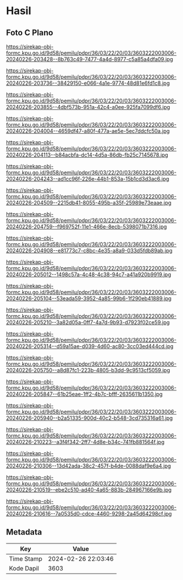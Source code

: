 # Hasil

## Foto C Plano

https://sirekap-obj-formc.kpu.go.id/9d58/pemilu/pdpr/36/03/22/20/03/3603222003006-20240226-203428--8b763c49-7477-4a4d-8977-c5a85a4dfa09.jpg

https://sirekap-obj-formc.kpu.go.id/9d58/pemilu/pdpr/36/03/22/20/03/3603222003006-20240226-203736--38429150-e066-4a1e-9774-48d81e6fd1c8.jpg

https://sirekap-obj-formc.kpu.go.id/9d58/pemilu/pdpr/36/03/22/20/03/3603222003006-20240226-203855--4dbf573b-951a-42c4-a0ee-925fa7099df6.jpg

https://sirekap-obj-formc.kpu.go.id/9d58/pemilu/pdpr/36/03/22/20/03/3603222003006-20240226-204004--4659df47-a80f-477a-ae5e-5ec7ddcfc50a.jpg

https://sirekap-obj-formc.kpu.go.id/9d58/pemilu/pdpr/36/03/22/20/03/3603222003006-20240226-204113--b84acbfa-dc14-4d5a-86db-fb25c7145678.jpg

https://sirekap-obj-formc.kpu.go.id/9d58/pemilu/pdpr/36/03/22/20/03/3603222003006-20240226-204243--ad1cc96f-226e-44b1-853a-15b1cd3d3ac6.jpg

https://sirekap-obj-formc.kpu.go.id/9d58/pemilu/pdpr/36/03/22/20/03/3603222003006-20240226-204509--2215db41-8055-495b-a35f-25989e73eaae.jpg

https://sirekap-obj-formc.kpu.go.id/9d58/pemilu/pdpr/36/03/22/20/03/3603222003006-20240226-204759--f969752f-11e1-466e-8ecb-5398071b7316.jpg

https://sirekap-obj-formc.kpu.go.id/9d58/pemilu/pdpr/36/03/22/20/03/3603222003006-20240226-204908--e81773c7-c8bc-4e35-a8a9-033d5fdb89ab.jpg

https://sirekap-obj-formc.kpu.go.id/9d58/pemilu/pdpr/36/03/22/20/03/3603222003006-20240226-205012--1498c57a-4c48-4c38-94c7-a41a920b9919.jpg

https://sirekap-obj-formc.kpu.go.id/9d58/pemilu/pdpr/36/03/22/20/03/3603222003006-20240226-205104--53eada59-3952-4a85-99b6-1f290eb41889.jpg

https://sirekap-obj-formc.kpu.go.id/9d58/pemilu/pdpr/36/03/22/20/03/3603222003006-20240226-205210--3a82d05a-0ff7-4a7d-9b93-d7923f02ce59.jpg

https://sirekap-obj-formc.kpu.go.id/9d58/pemilu/pdpr/36/03/22/20/03/3603222003006-20240226-205314--d59a15ae-d039-4d60-ac80-3cc03ed444cd.jpg

https://sirekap-obj-formc.kpu.go.id/9d58/pemilu/pdpr/36/03/22/20/03/3603222003006-20240226-205750--a8d87fc1-223b-4805-b3dd-9c9513cf5059.jpg

https://sirekap-obj-formc.kpu.go.id/9d58/pemilu/pdpr/36/03/22/20/03/3603222003006-20240226-205847--61b25eae-1ff2-4b7c-bfff-2635611b1350.jpg

https://sirekap-obj-formc.kpu.go.id/9d58/pemilu/pdpr/36/03/22/20/03/3603222003006-20240226-205940--b2a51335-900d-40c2-b548-3cd735316a61.jpg

https://sirekap-obj-formc.kpu.go.id/9d58/pemilu/pdpr/36/03/22/20/03/3603222003006-20240226-210223--a3f4f342-2ff7-4d8e-b34c-741fb881564f.jpg

https://sirekap-obj-formc.kpu.go.id/9d58/pemilu/pdpr/36/03/22/20/03/3603222003006-20240226-210306--13d42ada-38c2-457f-b4de-0088daf9e6a4.jpg

https://sirekap-obj-formc.kpu.go.id/9d58/pemilu/pdpr/36/03/22/20/03/3603222003006-20240226-210519--ebe2c510-ad40-4a65-883b-284967166e9b.jpg

https://sirekap-obj-formc.kpu.go.id/9d58/pemilu/pdpr/36/03/22/20/03/3603222003006-20240226-210616--7a0535d0-cdce-4460-9298-2a45d64298cf.jpg


## Metadata

| Key        | Value               |
| ---------- | ------------------- |
| Time Stamp | 2024-02-26 22:03:46 |
| Kode Dapil | 3603                |




